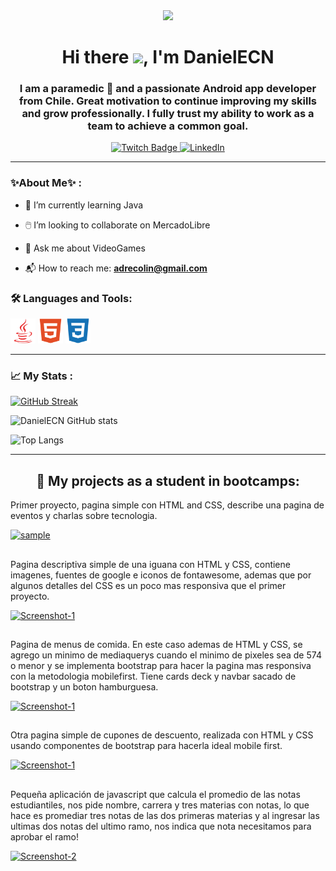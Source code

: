 <div id="header" align="center">
  <img src="https://media.tenor.com/I3RjM4xQO0kAAAAi/monitors-typing.gif" width="200" />
  <h1 align="center" > Hi there <img src="https://media.tenor.com/s6qI01PlPDYAAAAi/yoshi-egg.gif" width="40">, I'm DanielECN </h1>
  <h3 align="center">I am a paramedic 💉 and a passionate Android app developer from Chile. Great motivation to continue improving my skills and grow
       professionally. I fully trust my ability to work as a team to achieve a common goal.

    
  </h3>
  
</div>

<div id="badges" align="center">
  <a href="https://www.twitch.tv/bl00d_sin">
    <img src="https://img.shields.io/twitch/status/bl00d_sin?style=for-the-badge&logo=twitch&labelColor=%236441A5&color=%23B9A3E3"                 alt="Twitch Badge" />
  </a> 
  
  <a href="https://www.linkedin.com/in/daniel-cerda-nilo-6015a768/">
    <img src="https://img.shields.io/badge/Linked-In-blue"                 
      alt="LinkedIn" />
  </a>
</div>

---

###  ✨About Me✨ :

- 🔧 I’m currently learning Java
  
- 🖱️ I’m looking to collaborate on MercadoLibre
  
- 💬 Ask me about VideoGames
  
- 📬 How to reach me: **adrecolin@gmail.com**


<div align"left">
  <h3>🛠️ Languages and Tools:</h3>
  <div>
    <img src="https://github.com/devicons/devicon/blob/master/icons/java/java-plain.svg" title="JAva" width="40" height="40">
    <img src="https://github.com/devicons/devicon/blob/master/icons/html5/html5-plain.svg" title="Html5" width="40" height="40">
    <img src="https://github.com/devicons/devicon/blob/master/icons/css3/css3-plain.svg" title="Css3" width="40" height="40">
    
    
  </div>
</div>

---
### 📈 My Stats :

[![GitHub Streak](https://github-readme-streak-stats.herokuapp.com?user=DanielECN&theme=merko&locale=es&date_format=M%20j%5B%2C%20Y%5D&mode=weekly)](https://git.io/streak-stats)

![DanielECN GitHub stats](https://github-readme-stats.vercel.app/api?username=DanielECN&show_icons=true&theme=merko)

![Top Langs](https://github-readme-stats.vercel.app/api/top-langs/?username=DanielECN&hide_progress=true)

---
<h2 align="center">📝 My projects as a student in bootcamps:</h2> 

<div>
    <p>Primer proyecto, pagina simple con HTML and CSS, describe una pagina de eventos y charlas sobre tecnologia.</p>
<a href="https://danielecn.github.io/01Meet-and-Coffee/"><img src="https://i.ibb.co/mTc02Nq/sample.png" alt="sample" border="0" width="200" height="200" /></a>
</div>

<h2></h2> 

<div>
  <p>Pagina descriptiva simple de una iguana con HTML y CSS, contiene imagenes, fuentes de google e iconos de fontawesome, ademas que por algunos detalles del CSS es un poco mas responsiva que el primer proyecto.</p>
<a href="https://danielecn.github.io/02Iguana-Page/"><img src="https://i.ibb.co/k01Z71X/Screenshot-1.png" alt="Screenshot-1" border="0" width="200" height="200" /></a>
</div>

<h2></h2> 

<div>
  <p>Pagina de menus de comida. En este caso ademas de HTML y CSS, se agrego un minimo de mediaquerys cuando el minimo de pixeles sea de 574 o menor y se implementa bootstrap para hacer la pagina mas responsiva con la metodologia mobilefirst. Tiene cards deck y navbar sacado de bootstrap y un boton hamburguesa.</p>
<a href="https://danielecn.github.io/03Suricata/"><img src="https://i.ibb.co/C9djVDH/Screenshot-1.png" alt="Screenshot-1" border="0" width="200" height="200" /></a>
</div>

<h2></h2> 

<div>
  <p>Otra pagina simple de cupones de descuento, realizada con HTML y CSS usando componentes de bootstrap para hacerla ideal mobile first.</p>
<a href="https://danielecn.github.io/04Cuppon/"><img src="https://i.ibb.co/9N80z3y/Screenshot-1.png" alt="Screenshot-1" border="0" width="200" height="200" /></a>
</div>

<h2></h2> 

<div>
  <p>Pequeña aplicación de javascript que calcula el promedio de las notas estudiantiles, nos pide nombre, carrera y tres materias con notas, lo que hace es promediar tres notas de las dos primeras materias y al ingresar las ultimas dos notas del ultimo ramo, nos indica que nota necesitamos para aprobar el ramo! </p>
<a href="https://danielecn.github.io/05NotaFinal/"><img src="https://i.ibb.co/4jHdgD4/Screenshot-2.png" alt="Screenshot-2" border="0" width="200" height="200" /></a>
</div>

<h2></h2> 







<!--
**DanielECN/DanielECN** is a ✨ _special_ ✨ repository because its `README.md` (this file) appears on your GitHub profile.

Here are some ideas to get you started:

🛠️ I’m currently working on ...
- 🌱 I’m currently learning ...
- 👯 I’m looking to collaborate on ...
- 🤔 I’m looking for help with ...
- 💬 Ask me about ...
- 📫 How to reach me: ...
- 😄 Pronouns: ...
- ⚡ Fun fact: ...
-->
